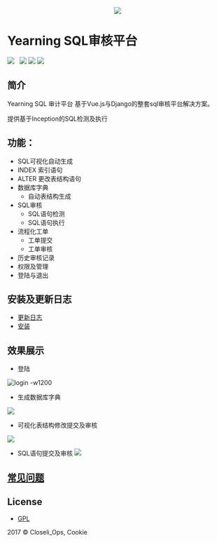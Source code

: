<p align="center">
        <img  src="https://github.com/cookieY/Yearning/blob/master/images/emblemmatic-yearning-logo-224.svg">
</p>

# Yearning SQL审核平台
![](https://img.shields.io/badge/build-passing-brightgreen.svg)  
![](https://img.shields.io/badge/vue.js-2.4.2-brightgreen.svg) 
![](https://img.shields.io/badge/iview-2.5.0-brightgreen.svg?style=flat-square) 
![](https://img.shields.io/badge/python-3.5-brightgreen.svg)
## 简介


Yearning SQL 审计平台 基于Vue.js与Django的整套sql审核平台解决方案。

提供基于Inception的SQL检测及执行

## 功能：
- SQL可视化自动生成
 - INDEX 索引语句
 - ALTER 更改表结构语句
- 数据库字典
  - 自动表结构生成
- SQL审核
    - SQL语句检测
    - SQL语句执行
- 流程化工单
    - 工单提交
    - 工单审核
- 历史审核记录
- 权限及管理
- 登陆与退出


## 安装及更新日志
- [更新日志](更新日志.md)
- [安装](安装.md)

## 效果展示

- 登陆

![login -w1200](https://s1.ax1x.com/2017/10/18/Yq6mV.gif)


- 生成数据库字典

![](https://s1.ax1x.com/2017/10/18/YqRkF.gif)

- 可视化表结构修改提交及审核

![](https://s1.ax1x.com/2017/10/18/Yq4p9.gif)

- SQL语句提交及审核
![](https://github.com/cookieY/Yearning/blob/master/images/sql.gif)



## [常见问题](常见问题.md)

## License

- [GPL](https://www.gnu.org/licenses/quick-guide-gplv3.html)

2017 © Closeli_Ops, Cookie
